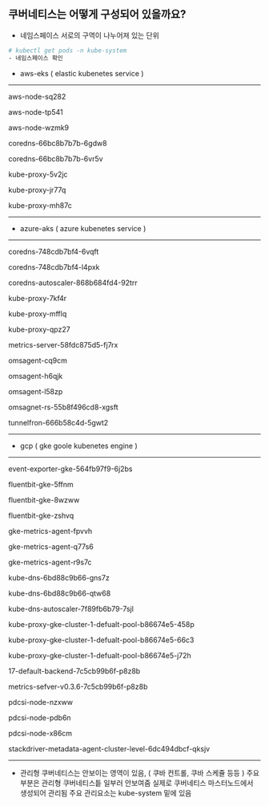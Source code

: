 쿠버네티스는 어떻게 구성되어 있을까요?
---

- 네임스페이스
서로의 구역이 나누어져 있는 단위

```bash
# kubectl get pods -n kube-system
- 네임스페이스 확인
```

- aws-eks ( elastic kubenetes service )
---
 aws-node-sq282
 
 aws-node-tp541
 
 aws-node-wzmk9
 
 coredns-66bc8b7b7b-6gdw8
 
 coredns-66bc8b7b7b-6vr5v
 
 kube-proxy-5v2jc
 
 kube-proxy-jr77q
 
 kube-proxy-mh87c
 
--- 

- azure-aks ( azure kubenetes service )
---
 coredns-748cdb7bf4-6vqft
  
 coredns-748cdb7bf4-l4pxk
  
 coredns-autoscaler-868b684fd4-92trr
  
 kube-proxy-7kf4r
  
 kube-proxy-mfflq
  
 kube-proxy-qpz27
  
 metrics-server-58fdc875d5-fj7rx
  
 omsagent-cq9cm
  
 omsagent-h6qjk
  
 omsagent-l58zp
  
 omsagnet-rs-55b8f496cd8-xgsft
  
 tunnelfron-666b58c4d-5gwt2
 
 --- 

- gcp ( gke goole kubenetes engine )
---
 event-exporter-gke-564fb97f9-6j2bs
 
 fluentbit-gke-5ffnm
 
 fluentbit-gke-8wzww
 
 fluentbit-gke-zshvq
 
 gke-metrics-agent-fpvvh
 
 gke-metrics-agent-q77s6
 
 gke-metrics-agent-r9s7c
 
 kube-dns-6bd88c9b66-gns7z
 
 kube-dns-6bd88c9b66-qtw68
 
 kube-dns-autoscaler-7f89fb6b79-7sjl
 
 kube-proxy-gke-cluster-1-defualt-pool-b86674e5-458p
 
 kube-proxy-gke-cluster-1-defualt-pool-b86674e5-66c3
 
 kube-proxy-gke-cluster-1-defualt-pool-b86674e5-j72h
 
 17-default-backend-7c5cb99b6f-p8z8b
 
 metrics-sefver-v0.3.6-7c5cb99b6f-p8z8b
 
 pdcsi-node-nzxww
 
 pdcsi-node-pdb6n
 
 pdcsi-node-x86cm
 
 stackdriver-metadata-agent-cluster-level-6dc494dbcf-qksjv
 
 ---

- 관리형 쿠버네티스는 안보이는 영역이 있음, ( 쿠바 컨트롤, 쿠바 스케쥴 등등 )
주요 부분은 관리형 쿠버네티스틑 일부러 안보여줌
실제로 쿠버네티스 마스터노드에서 생성되어 관리됨
주요 관리요소는 kube-system 밑에 있음




